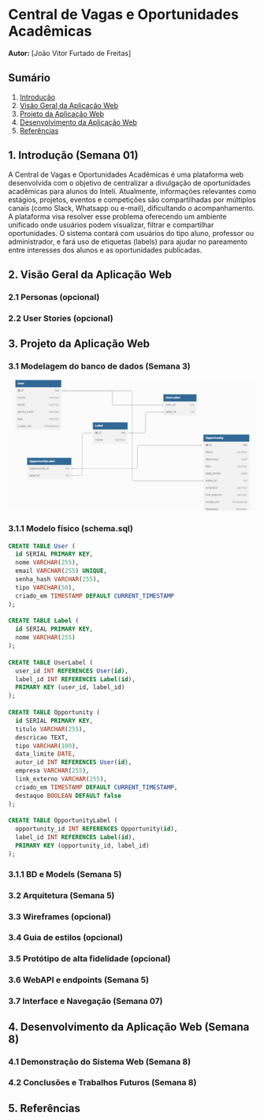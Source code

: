 # Central de Vagas e Oportunidades Acadêmicas

**Autor:** [João Vitor Furtado de Freitas]

## Sumário
1. [Introdução](#1-introdução-semana-01)
2. [Visão Geral da Aplicação Web](#2-visão-geral-da-aplicação-web)
3. [Projeto da Aplicação Web](#3-projeto-da-aplicação-web)
4. [Desenvolvimento da Aplicação Web](#4-desenvolvimento-da-aplicação-web)
5. [Referências](#5-referências)

## 1. Introdução (Semana 01)
A Central de Vagas e Oportunidades Acadêmicas é uma plataforma web desenvolvida com o objetivo de centralizar a divulgação de oportunidades acadêmicas para alunos do Inteli. Atualmente, informações relevantes como estágios, projetos, eventos e competições são compartilhadas por múltiplos canais (como Slack, Whatsapp ou e-mail), dificultando o acompanhamento. A plataforma visa resolver esse problema oferecendo um ambiente unificado onde usuários podem visualizar, filtrar e compartilhar oportunidades. O sistema contará com usuários do tipo aluno, professor ou administrador, e fará uso de etiquetas (labels) para ajudar no pareamento entre interesses dos alunos e as oportunidades publicadas.

## 2. Visão Geral da Aplicação Web

### 2.1 Personas (opcional)


### 2.2 User Stories (opcional)


## 3. Projeto da Aplicação Web

### 3.1 Modelagem do banco de dados (Semana 3)
![Modelo Relacional](./assets/modelo-banco.png)

### 3.1.1 Modelo físico (schema.sql)
```sql
CREATE TABLE User (
  id SERIAL PRIMARY KEY,
  nome VARCHAR(255),
  email VARCHAR(255) UNIQUE,
  senha_hash VARCHAR(255),
  tipo VARCHAR(50),
  criado_em TIMESTAMP DEFAULT CURRENT_TIMESTAMP
);

CREATE TABLE Label (
  id SERIAL PRIMARY KEY,
  nome VARCHAR(255)
);

CREATE TABLE UserLabel (
  user_id INT REFERENCES User(id),
  label_id INT REFERENCES Label(id),
  PRIMARY KEY (user_id, label_id)
);

CREATE TABLE Opportunity (
  id SERIAL PRIMARY KEY,
  titulo VARCHAR(255),
  descricao TEXT,
  tipo VARCHAR(100),
  data_limite DATE,
  autor_id INT REFERENCES User(id),
  empresa VARCHAR(255),
  link_externo VARCHAR(255),
  criado_em TIMESTAMP DEFAULT CURRENT_TIMESTAMP,
  destaque BOOLEAN DEFAULT false
);

CREATE TABLE OpportunityLabel (
  opportunity_id INT REFERENCES Opportunity(id),
  label_id INT REFERENCES Label(id),
  PRIMARY KEY (opportunity_id, label_id)
);
```

### 3.1.1 BD e Models (Semana 5)


### 3.2 Arquitetura (Semana 5)


### 3.3 Wireframes (opcional)


### 3.4 Guia de estilos (opcional)


### 3.5 Protótipo de alta fidelidade (opcional)


### 3.6 WebAPI e endpoints (Semana 5)

### 3.7 Interface e Navegação (Semana 07)


## 4. Desenvolvimento da Aplicação Web (Semana 8)

### 4.1 Demonstração do Sistema Web (Semana 8)


### 4.2 Conclusões e Trabalhos Futuros (Semana 8)


## 5. Referências

